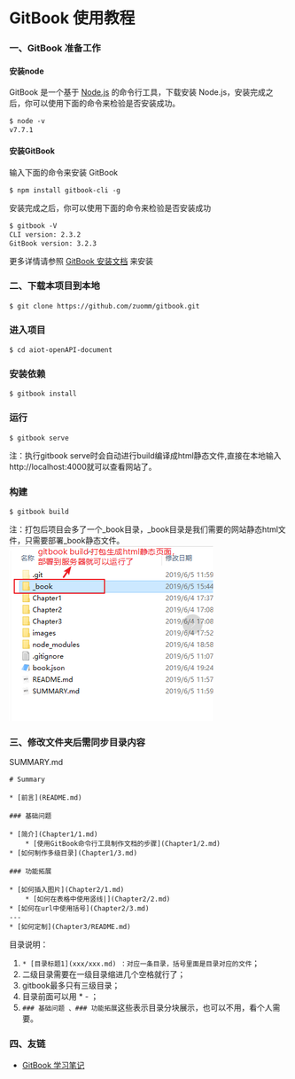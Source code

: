 # GitBook 使用教程

### 一、GitBook 准备工作

#### 安装node

GitBook 是一个基于 [Node.js](https://nodejs.org/en/) 的命令行工具，下载安装 Node.js，安装完成之后，你可以使用下面的命令来检验是否安装成功。

```
$ node -v
v7.7.1
```
#### 安装GitBook

输入下面的命令来安装 GitBook

```
$ npm install gitbook-cli -g
```
安装完成之后，你可以使用下面的命令来检验是否安装成功
```
$ gitbook -V
CLI version: 2.3.2
GitBook version: 3.2.3
```
更多详情请参照 [GitBook 安装文档](https://github.com/GitbookIO/gitbook/blob/master/docs/setup.md) 来安装


### 二、下载本项目到本地
```
$ git clone https://github.com/zuomm/gitbook.git
```
### 进入项目
```
$ cd aiot-openAPI-document
```
### 安装依赖
```
$ gitbook install
```
### 运行
```
$ gitbook serve
```
注：执行gitbook serve时会自动进行build编译成html静态文件,直接在本地输入http://localhost:4000就可以查看网站了。

### 构建
```
$ gitbook build
```
注：打包后项目会多了一个_book目录，_book目录是我们需要的网站静态html文件，只需要部署_book静态文件。
![PNG](\images\build.png)

### 三、修改文件夹后需同步目录内容
SUMMARY.md
```
# Summary

* [前言](README.md)

### 基础问题

* [简介](Chapter1/1.md)
    * [使用GitBook命令行工具制作文档的步骤](Chapter1/2.md)
* [如何制作多级目录](Chapter1/3.md)

### 功能拓展

* [如何插入图片](Chapter2/1.md)
    * [如何在表格中使用竖线|](Chapter2/2.md)
* [如何在url中使用括号](Chapter2/3.md)
---
* [如何定制](Chapter3/README.md)

```

目录说明：

1. `* [目录标题1](xxx/xxx.md) ：对应一条目录，括号里面是目录对应的文件`；
2. 二级目录需要在一级目录缩进几个空格就行了；
3. gitbook最多只有三级目录；
4. 目录前面可以用 * - ；
5. ` ### 基础问题 、### 功能拓展 `这些表示目录分块展示，也可以不用，看个人需要。

### 四、友链
- [GitBook 学习笔记](https://yangjh.oschina.io/gitbook/faq/Contents.html)